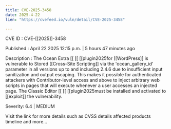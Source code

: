 ```yaml
---
title: CVE-2025-3458
date: 2025-4-22
lien: "https://cvefeed.io/vuln/detail/CVE-2025-3458"

---
```


CVE ID : CVE-[[2025]]-3458

Published :  April 22
2025
12:15 p.m. | 5 hours
47 minutes ago

Description : The Ocean Extra  [[ [[ [[plugin2025for  [[WordPress]] is vulnerable to Stored  [[Cross-Site Scripting]] via the 'ocean_gallery_id’ parameter in all versions up to
and including
2.4.6 due to insufficient input sanitization and output escaping. This makes it possible for authenticated attackers
with Contributor-level access and above
to inject arbitrary web scripts in pages that will execute whenever a user accesses an injected page. The Classic Editor  [[ [[ [[plugin2025must be installed and activated to  [[exploit]] the vulnerability.

Severity: 6.4 | MEDIUM

Visit the link for more details
such as CVSS details
affected products
timeline
and more...
